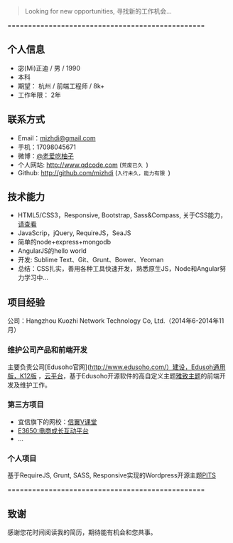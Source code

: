 >Looking for new opportunities, 寻找新的工作机会...

================================================

## 个人信息
- 宓(Mì)正迪 / 男 / 1990
- 本科
- 期望： 杭州 / 前端工程师 / 8k+
- 工作年限： 2年


## 联系方式
- Email：<mizhdi@gmail.com>
- 手机：17098045671
- 微博：[@老爱吃柚子](http://weibo.com/208882431/)
- 个人网站: http://www.qdcode.com (```荒废已久 ```)
- Github: http://github.com/mizhdi (```入行未久，能力有限 ```)

## 技术能力
- HTML5/CSS3，Responsive, Bootstrap, Sass&Compass,  关于CSS能力，[请查看](https://www.evernote.com/shard/s63/sh/8ea9d850-eec4-41f5-8ad6-d388b0816053/76b2227e8777203f4840dfc0ca1eec43)
- JavaScrip，jQuery, RequireJS，SeaJS
- 简单的node+express+mongodb
- AngularJS的hello world
- 开发: Sublime Text、Git、Grunt、Bower、Yeoman
- 总结：CSS扎实，善用各种工具快速开发，熟悉原生JS，Node和Angular努力学习中...

## 项目经验
公司：Hangzhou Kuozhi Network Technology Co, Ltd.（2014年6-2014年11月）

### 维护公司产品和前端开发
主要负责公司[Edusoho官网](http://www.edusoho.com/）建设，Edusoh通用版，K12版
，[云平台](http://open.edusoho.com/)，基于Edusoho开源软件的高自定义主题[雅致主题](http://demo.edusoho.com/)的前端开发及维护工作。

### 第三方项目
- 宜信旗下的网校：[信翼V课堂](http://vooc.com.cn/)
- [E3650:电商成长互动平台](http://www.e3650.com/)
- ...

### 个人项目
基于RequireJS, Grunt, SASS, Responsive实现的Wordpress开源主题[PITS](https://github.com/mizhdi/PITS)

================================================

## 致谢
感谢您花时间阅读我的简历，期待能有机会和您共事。
